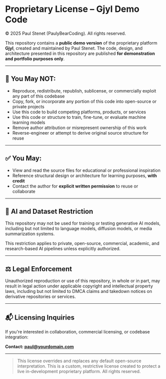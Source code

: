 # Proprietary License – Gjyl Demo Code

© 2025 Paul Stenet (PaulyBearCoding). All rights reserved.

This repository contains a **public demo version** of the proprietary platform **Gjyl**, created and maintained by Paul Stenet. The code, design, and architecture presented in this repository are published **for demonstration and portfolio purposes only**.

---

## 🚫 You May NOT:
- Reproduce, redistribute, republish, sublicense, or commercially exploit any part of this codebase
- Copy, fork, or incorporate any portion of this code into open-source or private projects
- Use this code to build competing platforms, products, or services
- Use this code or structure to train, fine-tune, or evaluate machine learning models
- Remove author attribution or misrepresent ownership of this work
- Reverse-engineer or attempt to derive original source structure for reuse

---

## ✅ You May:
- View and read the source files for educational or professional inspiration
- Reference structural design or architecture for learning purposes, **with credit**
- Contact the author for **explicit written permission** to reuse or collaborate

---

## 🔐 AI and Dataset Restriction
This repository may not be used for training or testing generative AI models, including but not limited to language models, diffusion models, or media summarization systems.

This restriction applies to private, open-source, commercial, academic, and research-based AI pipelines unless explicitly authorized.

---

## ⚖️ Legal Enforcement
Unauthorized reproduction or use of this repository, in whole or in part, may result in legal action under applicable copyright and intellectual property laws, including but not limited to DMCA claims and takedown notices on derivative repositories or services.

---

## 📬 Licensing Inquiries

If you're interested in collaboration, commercial licensing, or codebase integration:

**Contact: paul@yourdomain.com**

---

> This license overrides and replaces any default open-source interpretation. This is a custom, restrictive license created to protect a live in-development proprietary platform. All rights reserved.

